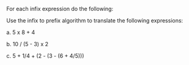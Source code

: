   For each infix expression do the following:

   Use the infix to prefix algorithm to translate the following expressions:

   a. 5 x 8 + 4
   
   b. 10 / (5 - 3) x 2

   c. 5 + 1/4 + (2 - (3 - (6 + 4/5)))
